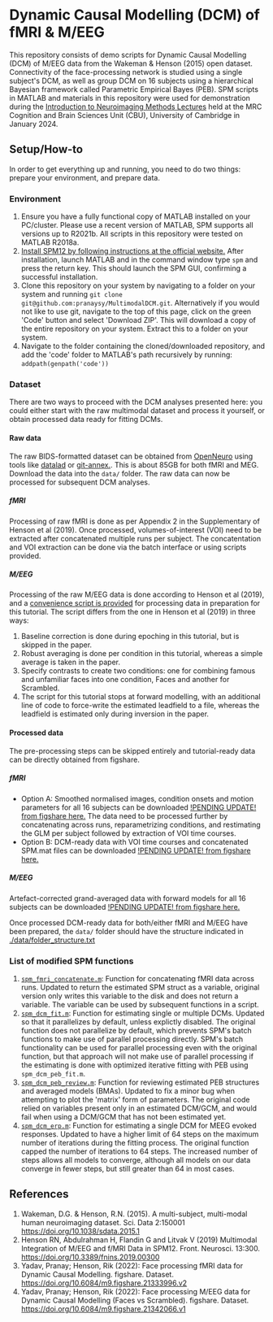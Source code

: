 # Dynamic Causal Modelling (DCM) of fMRI & M/EEG
This repository consists of demo scripts for Dynamic Causal Modelling (DCM) of M/EEG data from the Wakeman & Henson (2015) open dataset. Connectivity of the face-processing network is studied using a single subject's DCM, as well as group DCM on 16 subjects using a hierarchical Bayesian framework called Parametric Empirical Bayes (PEB). SPM scripts in MATLAB and materials in this repository were used for demonstration during the [Introduction to Neuroimaging Methods Lectures](https://imaging.mrc-cbu.cam.ac.uk/methods/IntroductionNeuroimagingLectures) held at the MRC Cognition and Brain Sciences Unit (CBU), University of Cambridge in January 2024.

## Setup/How-to
In order to get everything up and running, you need to do two things: prepare your environment, and prepare data.

### Environment
1. Ensure you have a fully functional copy of MATLAB installed on your PC/cluster. Please use a recent version of MATLAB, SPM supports all versions up to R2021b. All scripts in this repository were tested on MATLAB R2018a.
2. [Install SPM12 by following instructions at the official website.](https://www.fil.ion.ucl.ac.uk/spm/software/spm12/) After installation, launch MATLAB and in the command window type `spm` and press the return key. This should launch the SPM GUI, confirming a successful installation.
3. Clone this repository on your system by navigating to a folder on your system and running `git clone git@github.com:pranaysy/MultimodalDCM.git`. Alternatively if you would not like to use git, navigate to the top of this page, click on the green 'Code' button and select 'Download ZIP'. This will download a copy of the entire repository on your system. Extract this to a folder on your system.
4. Navigate to the folder containing the cloned/downloaded repository, and add the 'code' folder to MATLAB's path recursively by running: `addpath(genpath('code'))`

### Dataset
There are two ways to proceed with the DCM analyses presented here: you could either start with the raw multimodal dataset and process it yourself, or obtain processed data ready for fitting DCMs.

#### Raw data
The raw BIDS-formatted dataset can be obtained from [OpenNeuro](https://openneuro.org/datasets/ds000117) using tools like [datalad](https://www.datalad.org/) or [git-annex.](https://git-annex.branchable.com/). This is about 85GB for both fMRI and MEG. Download the data into the `data/` folder. The raw data can now be processed for subsequent DCM analyses.

##### fMRI
Processing of raw fMRI is done as per Appendix 2 in the Supplementary of Henson et al (2019). Once processed, volumes-of-interest (VOI) need to be extracted after concatenated multiple runs per subject. The concatentation and VOI extraction can be done via the batch interface or using scripts provided.

##### M/EEG
Processing of the raw M/EEG data is done according to Henson et al (2019), and a [convenience script is provided](https://github.com/pranaysy/MultimodalDCM/blob/main/code/meg/spm_master_script_data_preprocessing.m) for processing data in preparation for this tutorial. The script differs from the one in Henson et al (2019) in three ways:
  1. Baseline correction is done during epoching in this tutorial, but is skipped in the paper.
  2. Robust averaging is done per condition in this tutorial, whereas a simple average is taken in the paper.
  3. Specify contrasts to create two conditions: one for combining famous and unfamiliar faces into one condition, Faces and another for Scrambled.
  4. The script for this tutorial stops at forward modelling, with an additional line of code to force-write the estimated leadfield to a file, whereas the leadfield is estimated only during inversion in the paper.

#### Processed data
The pre-processing steps can be skipped entirely and tutorial-ready data can be directly obtained from figshare.
##### fMRI
  - Option A: Smoothed normalised images, condition onsets and motion parameters for all 16 subjects can be downloaded [!PENDING UPDATE! from figshare here.](https://figshare.com/articles/dataset/fMRI_Data/20936143) The data need to be processed further by concatenating across runs, reparametrizing conditions, and restimating the GLM per subject followed by extraction of VOI time courses.
  - Option B: DCM-ready data with VOI time courses and concatenated SPM.mat files can be downloaded [!PENDING UPDATE! from figshare here.](https://figshare.com/articles/dataset/Face_processing_M_EEG_data_for_Dynamic_Causal_Modelling/21333996)
##### M/EEG
Artefact-corrected grand-averaged data with forward models for all 16 subjects can be downloaded [!PENDING UPDATE! from figshare here.](https://figshare.com/articles/dataset/Face_processing_M_EEG_data_for_Dynamic_Causal_Modelling_Faces_vs_Scrambled_/21342066)

Once processed DCM-ready data for both/either fMRI and M/EEG have been prepared, the `data/` folder should have the structure indicated in [./data/folder_structure.txt](https://github.com/pranaysy/MultimodalDCM/blob/main/data/filelist.txt)

### List of modified SPM functions
  1. [`spm_fmri_concatenate.m`](https://github.com/pranaysy/MultimodalDCM/blob/main/code/modified_spm_functions/spm_fmri_concatenate.m): Function for concatenating fMRI data across runs. Updated to return the estimated SPM struct as a variable, original version only writes this variable to the disk and does not return a variable. The variable can be used by subsequent functions in a script.
  2. [`spm_dcm_fit.m`](https://github.com/pranaysy/MultimodalDCM/blob/main/code/modified_spm_functions/spm_dcm_fit.m): Function for estimating single or multiple DCMs. Updated so that it parallelizes by default, unless explictly disabled. The original function does not parallelize by default, which prevents SPM's batch functions to make use of parallel processing directly. SPM's batch functionality can be used for parallel processing even with the original function, but that approach will not make use of parallel processing if the estimating is done with optimized iterative fitting with PEB using `spm_dcm_peb_fit.m`.
  3. [`spm_dcm_peb_review.m`](https://github.com/pranaysy/MultimodalDCM/blob/main/code/modified_spm_functions/spm_dcm_peb_review.m): Function for reviewing estimated PEB structures and averaged models (BMAs). Updated to fix a minor bug when attempting to plot the 'matrix' form of parameters. The original code relied on variables present only in an estimated DCM/GCM, and would fail when using a DCM/GCM that has not been estimated yet. 
  4. [`spm_dcm_erp.m`](https://github.com/pranaysy/MultimodalDCM/blob/main/code/modified_spm_functions/spm_dcm_erp.m): Function for estimating a single DCM for MEEG evoked responses. Updated to have a higher limit of 64 steps on the maximum number of iterations during the fitting process. The original function capped the number of iterations to 64 steps. The increased number of steps allows all models to converge, although all models on our data converge in fewer steps, but still greater than 64 in most cases.

## References
1. Wakeman, D.G. & Henson, R.N. (2015). A multi-subject, multi-modal human neuroimaging dataset. Sci. Data 2:150001 https://doi.org/10.1038/sdata.2015.1
2. Henson RN, Abdulrahman H, Flandin G and Litvak V (2019) Multimodal Integration of M/EEG and f/MRI Data in SPM12. Front. Neurosci. 13:300. https://doi.org/10.3389/fnins.2019.00300
3. Yadav, Pranay; Henson, Rik (2022): Face processing fMRI data for Dynamic Causal Modelling. figshare. Dataset. https://doi.org/10.6084/m9.figshare.21333996.v2 
4. Yadav, Pranay; Henson, Rik (2022): Face processing M/EEG data for Dynamic Causal Modelling (Faces vs Scrambled). figshare. Dataset. https://doi.org/10.6084/m9.figshare.21342066.v1 
